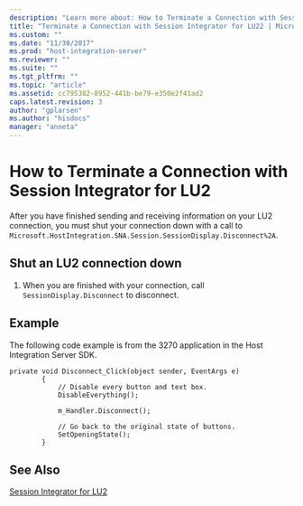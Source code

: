 ```yaml
---
description: "Learn more about: How to Terminate a Connection with Session Integrator for LU2"
title: "Terminate a Connection with Session Integrator for LU22 | Microsoft Docs"
ms.custom: ""
ms.date: "11/30/2017"
ms.prod: "host-integration-server"
ms.reviewer: ""
ms.suite: ""
ms.tgt_pltfrm: ""
ms.topic: "article"
ms.assetid: cc795382-8952-441b-be79-e350e2f41ad2
caps.latest.revision: 3
author: "gplarsen"
ms.author: "hisdocs"
manager: "anneta"
---
```

# How to Terminate a Connection with Session Integrator for LU2
After you have finished sending and receiving information on your LU2 connection, you must shut your connection down with a call to `Microsoft.HostIntegration.SNA.Session.SessionDisplay.Disconnect%2A`.  
  
## Shut an LU2 connection down  
  
1.  When you are finished with your connection, call `SessionDisplay.Disconnect` to disconnect.  
  
## Example  
 The following code example is from the 3270 application in the Host Integration Server SDK.  
  
```  
private void Disconnect_Click(object sender, EventArgs e)  
        {  
            // Disable every button and text box.  
            DisableEverything();  
  
            m_Handler.Disconnect();  
  
            // Go back to the original state of buttons.  
            SetOpeningState();  
        }  
```  
  
## See Also  
 [Session Integrator for LU2](../core/session-integrator-for-lu21.md)

